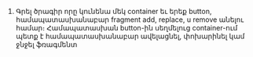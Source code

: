 1. Գրել ծրագիր որը կունենա մեկ container եւ երեք button, համապատասխանաբար
fragment add, replace, u remove անելու համար։ Համապատասխան button-ին
սեղմելուց container-ում պետք է համապատասխանաբար ավելացնել, փոխարինել
կամ ջնջել ֆռագմենտ